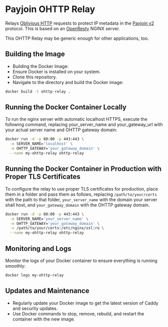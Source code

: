 # Payjoin OHTTP Relay

Relays [Oblivious HTTP](https://ietf-wg-ohai.github.io/oblivious-http/draft-ietf-ohai-ohttp.html) requests to protect IP metadata in the [Payjoin v2](https://github.com/bitcoin/bips/pull/1483) protocol. This is based on an [OpenResty](https://openresty.org) NGINX server.

This OHTTP Relay may be generic enough for other applications, too.

## Building the Image

- Building the Docker Image:
- Ensure Docker is installed on your system.
- Clone this repository.
- Navigate to the directory and build the Docker image:

```bash
docker build -t ohttp-relay .
```

## Running the Docker Container Locally

To run the nginx server with automatic localhost HTTPS, execute the following command, replacing your_server_name and your_gateway_url with your actual server name and OHTTP gateway domain: 

```bash
docker run -d -p 80:80 -p 443:443 \
  -e SERVER_NAME='localhost' \
  -e OHTTP_GATEWAY='your_gateway_domain' \
  --name my-ohttp-relay ohttp-relay
```

## Running the Docker Container in Production with Proper TLS Certificates

To configure the relay to use proper TLS certificates for production, place them in a folder and pass them as follows, replacing `/path/to/your/certs` with the path to that folder, `your_server_name` with the domain your server shall host, and `your_gateway_domain` with the OHTTP gateway domain.

```bash
docker run -d -p 80:80 -p 443:443 \
  -e SERVER_NAME='your_server_name' \
  -e OHTTP_GATEWAY='your_gateway_domain' \
  -v /path/to/your/certs:/etc/nginx/ssl:ro \
  --name my-ohttp-relay ohttp-relay
```

## Monitoring and Logs

Monitor the logs of your Docker container to ensure everything is running smoothly:

```bash
docker logs my-ohttp-relay
```

## Updates and Maintenance

- Regularly update your Docker image to get the latest version of Caddy and security updates.
- Use Docker commands to stop, remove, rebuild, and restart the container with the new image.
